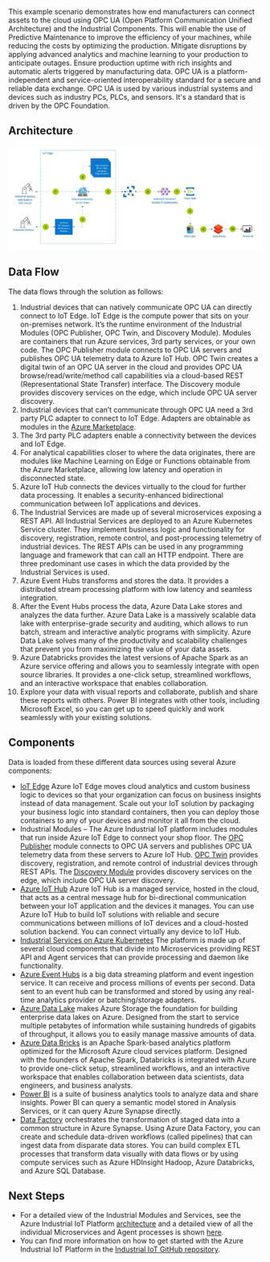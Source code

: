 


This example scenario demonstrates how end manufacturers can connect assets to the cloud using OPC UA (Open Platform Communication Unified Architecture) and the Industrial Components. This will enable the use of Predictive Maintenance to improve the efficiency of your machines, while reducing the costs by optimizing the production. Mitigate disruptions by applying advanced analytics and machine learning to your production to anticipate outages. Ensure production uptime with rich insights and automatic alerts triggered by manufacturing data. OPC UA is a platform-independent and service-oriented interoperability standard for a secure and reliable data exchange. OPC UA is used by various industrial systems and devices such as industry PCs, PLCs, and sensors. It's a standard that is driven by the OPC Foundation.

## Architecture

![Architecture Diagram](../media/iot-predictive-maintenance.png)

## Data Flow

The data flows through the solution as follows:

1. Industrial devices that can natively communicate OPC UA can directly connect to IoT Edge. IoT Edge is the compute power that sits on your on-premises network. It’s the runtime environment of the Industrial Modules (OPC Publisher, OPC Twin, and Discovery Module). Modules are containers that run Azure services, 3rd party services, or your own code. The OPC Publisher module connects to OPC UA servers and publishes OPC UA telemetry data to Azure IoT Hub. OPC Twin creates a digital twin of an OPC UA server in the cloud and provides OPC UA browse/read/write/method call capabilities via a cloud-based REST (Representational State Transfer) interface. The Discovery module provides discovery services on the edge, which include OPC UA server discovery.
1. Industrial devices that can’t communicate through OPC UA need a 3rd party PLC adapter to connect to IoT Edge. Adapters are obtainable as modules in the [Azure Marketplace](https://azuremarketplace.microsoft.com/marketplace/).
1. The 3rd party PLC adapters enable a connectivity between the devices and IoT Edge.
1. For analytical capabilities closer to where the data originates, there are modules like Machine Learning on Edge or Functions obtainable from the Azure Marketplace, allowing low latency and operation in disconnected state.
1. Azure IoT Hub connects the devices virtually to the cloud for further data processing. It enables a security-enhanced bidirectional communication between IoT applications and devices.
1. The Industrial Services are made up of several microservices exposing a REST API. All Industrial Services are deployed to an Azure Kubernetes Service cluster. They implement business logic and functionality for discovery, registration, remote control, and post-processing telemetry of industrial devices. The REST APIs can be used in any programming language and framework that can call an HTTP endpoint. There are three predominant use cases in which the data provided by the Industrial Services is used.
1. Azure Event Hubs transforms and stores the data. It provides a distributed stream processing platform with low latency and seamless integration.
1. After the Event Hubs process the data, Azure Data Lake stores and analyzes the data further. Azure Data Lake is a massively scalable data lake with enterprise-grade security and auditing, which allows to run batch, stream and interactive analytic programs with simplicity. Azure Data Lake solves many of the productivity and scalability challenges that prevent you from maximizing the value of your data assets.
1. Azure Databricks provides the latest versions of Apache Spark as an Azure service offering and allows you to seamlessly integrate with open source libraries. It provides a one-click setup, streamlined workflows, and an interactive workspace that enables collaboration.
1. Explore your data with visual reports and collaborate, publish and share these reports with others. Power BI integrates with other tools, including Microsoft Excel, so you can get up to speed quickly and work seamlessly with your existing solutions.

## Components

Data is loaded from these different data sources using several Azure components:

- [IoT Edge](/azure/iot-edge/about-iot-edge) Azure IoT Edge moves cloud analytics and custom business logic to devices so that your organization can focus on business insights instead of data management. Scale out your IoT solution by packaging your business logic into standard containers, then you can deploy those containers to any of your devices and monitor it all from the cloud.
- Industrial Modules – The Azure Industrial IoT platform includes modules that run inside Azure IoT Edge to connect your shop floor. The [OPC Publisher](https://github.com/Azure/Industrial-IoT/blob/master/docs/modules/publisher.md) module connects to OPC UA servers and publishes OPC UA telemetry data from these servers to Azure IoT Hub. [OPC Twin](https://github.com/Azure/Industrial-IoT/blob/master/docs/modules/twin.md) provides discovery, registration, and remote control of industrial devices through REST APIs. The [Discovery Module](https://github.com/Azure/Industrial-IoT/blob/master/docs/modules/discovery.yml) provides discovery services on the edge, which include OPC UA server discovery.
- [Azure IoT Hub](/azure/iot-hub/) Azure IoT Hub is a managed service, hosted in the cloud, that acts as a central message hub for bi-directional communication between your IoT application and the devices it manages. You can use Azure IoT Hub to build IoT solutions with reliable and secure communications between millions of IoT devices and a cloud-hosted solution backend. You can connect virtually any device to IoT Hub.
- [Industrial Services on Azure Kubernetes](https://github.com/Azure/Industrial-IoT/tree/master/docs/services) The platform is made up of several cloud components that divide into Microservices providing REST API and Agent services that can provide processing and daemon like functionality.
- [Azure Event Hubs](/azure/event-hubs/event-hubs-about/) is a big data streaming platform and event ingestion service. It can receive and process millions of events per second. Data sent to an event hub can be transformed and stored by using any real-time analytics provider or batching/storage adapters.
- [Azure Data Lake](/azure/storage/blobs/data-lake-storage-introduction/) makes Azure Storage the foundation for building enterprise data lakes on Azure. Designed from the start to service multiple petabytes of information while sustaining hundreds of gigabits of throughput, it allows you to easily manage massive amounts of data.
- [Azure Data Bricks](/azure/databricks/) is an Apache Spark-based analytics platform optimized for the Microsoft Azure cloud services platform. Designed with the founders of Apache Spark, Databricks is integrated with Azure to provide one-click setup, streamlined workflows, and an interactive workspace that enables collaboration between data scientists, data engineers, and business analysts.
- [Power BI](/power-bi) is a suite of business analytics tools to analyze data and share insights. Power BI can query a semantic model stored in Analysis Services, or it can query Azure Synapse directly.
- [Data Factory](/azure/data-factory/) orchestrates the transformation of staged data into a common structure in Azure Synapse. Using Azure Data Factory, you can create and schedule data-driven workflows (called pipelines) that can ingest data from disparate data stores. You can build complex ETL processes that transform data visually with data flows or by using compute services such as Azure HDInsight Hadoop, Azure Databricks, and Azure SQL Database.

## Next Steps

- For a detailed view of the Industrial Modules and Services, see the Azure Industrial IoT Platform [architecture](https://github.com/Azure/Industrial-IoT/blob/master/docs/architecture.md) and a detailed view of all the individual Microservices and Agent processes is shown [here](https://github.com/Azure/Industrial-IoT/blob/master/docs/architecture-details.yml).
- You can find more information on how to get started with the Azure Industrial IoT Platform in the [Industrial IoT GitHub repository](https://github.com/Azure/Industrial-IoT/blob/master/docs/architecture-details.yml).